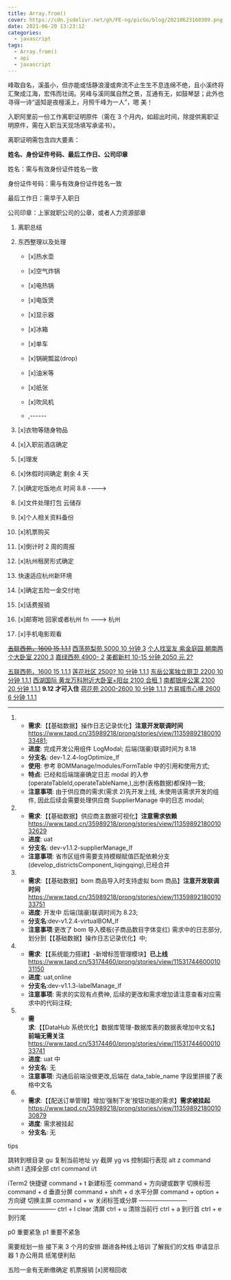 ```yaml
---
title: Array.from()
cover: https://cdn.jsdelivr.net/gh/FE-ng/picGo/blog/20210623160309.png
date: 2021-06-20 13:23:12
categories:
  - javascript
tags:
  - Array.from()
  - api
  - javascript
---
```


<!--
 * @Author: your name
 * @Date: 2021-07-31 21:00:06
 * @LastEditTime: 2021-08-05 15:16:32
 * @LastEditors: Please set LastEditors
 * @Description: In User Settings Edit
 * @FilePath: /droplets/source/_drafts/tips.md
-->

峰取自名，溪虽小，但亦能或恬静浪漫或奔流不止生生不息连绵不绝，且小溪终将汇聚成江海，宏伟而壮阔。另峰与溪同属自然之景，互通有无，如鼓琴瑟；此外也寻得一诗“遥知是夜檀溪上，月照千峰为一人”，嗯 美！

入职阿里前一份工作离职证明原件（需在 3 个月内，如超出时间，除提供离职证明原件，需在入职当天现场填写承诺书）。

离职证明需包含四大要素：

**姓名、身份证件号码、最后工作日、公司印章**

姓名：需与有效身份证件姓名一致

身份证件号码：需与有效身份证件姓名一致

最后工作日：需早于入职日

公司印章：上家就职公司的公章，或者人力资源部章

1. 离职总结
2. 东西整理以及处理

   - [x]热水壶
   - [x]空气炸锅
   - [x]电热锅
   - [x]电饭煲
   - [x]显示器
   - [x]冰箱
   - [x]单车

   - [x]锅碗瓢盆(drop)
   - [x]油米等
   - [x]纸张
   - [x]吹风机
   - ,------

3. [x]衣物等随身物品
4. [x]入职前酒店确定
5. [x]理发
6. [x]休假时间确定 剩余 4 天
7. [x]确定吃饭地点 时间 8.8 ---->
8. [x]文件处理打包 云储存
9. [x]个人相关资料备份
10. [x]机票购买

11. [x]倒计时 2 周的周报
12. [x]杭州租房形式确定
13. 快速适应杭州新环境
14. [x]确定五险一金交付地
15. [x]话费报销
16. [x]邮寄地 回家或者杭州 fn ---> 杭州
17. [x]手机电影观看

~~[五联西苑，1600 15 1.1.1](https://www.douban.com/group/topic/240645340/)~~
[西荡苑梨苑 5000 10 分钟 3](https://www.douban.com/group/topic/240673012/)
[个人找室友 紫金庭园 朝南两个大卧室 2200 3](https://www.douban.com/group/topic/240577251/)
[嘉绿西苑 4900- 2](https://www.douban.com/group/topic/240096060/)
[美都新村 10-15 分钟 2050 元 2?](https://www.douban.com/group/topic/242088045/)

[五联西苑，1600 15 1.1.1](https://www.douban.com/group/topic/240613388/)
[莲花社区 2500? 10 分钟 1.1.1](https://www.douban.com/group/topic/240879501/)
[东岳公寓独立厨卫 2200 10 分钟 1.1.1](https://www.douban.com/group/topic/242071861/)
[西湖国际 黄龙万科附近大卧室+阳台 2100 合租 1](https://www.douban.com/group/topic/241839434/)
[南都银座公寓 2100 20 分钟 1.1.1](https://www.douban.com/group/topic/242086366/) **9.12 才可入住**
[荷花苑 2000-2600 10 分钟 1.1.1](https://www.douban.com/group/topic/241752765/)
[方易城市心境 2600 6 分钟 1.1.1 ](https://www.douban.com/group/topic/240236082/)

---

1.  - **需求**:【【基础数据】操作日志记录优化】**注意开发联调时间**
      https://www.tapd.cn/35989218/prong/stories/view/1135989218001033481;
    - **进度**: 完成开发公用组件 LogModal; 后端(瑞豪)联调时间为 8.18
    - **分支名**: dev-1.2.4-logOptimize_lf
    - **使用**: 参考 BOMManage/modules/FormTable 中的引用和使用方式;
    - **特点**: 已经和后端瑞豪确定日志 modal 的入参(operateTableId,operateTableName,),出参(表格数据)都保持一致;
    - **注意事项**: 由于供应商的需求(需求 2)先开发上线, 未使用该需求开发的组件, 因此后续会需要处理供应商 SupplierManage 中的日志 modal;

2.  - **需求**:【【基础数据】供应商主数据可视化】**注意需求依赖**
      https://www.tapd.cn/35989218/prong/stories/view/1135989218001032629
    - **进度**: uat
    - **分支名**: dev-v1.1.2-supplier​Manage_lf
    - **注意事项**: 省市区组件需要支持模糊赋值匹配依赖分支(develop_districtsComponent_liqingqing),已经合并

3.  - **需求**:【【基础数据】bom 商品导入时支持虚拟 bom 商品】**注意开发联调时间**
      https://www.tapd.cn/35989218/prong/stories/view/1135989218001033751
    - **进度**: 开发中 后端(瑞豪)联调时间为 8.23;
    - **分支名**:dev-v1.2.4-virtualBOM_lf
    - **注意事项**:更改了 bom 导入模板(子商品数目字体变红) 需求中的日志部分,划分到【【基础数据】操作日志记录优化】中;

4.  - **需求**:【【系统能力搭建】-新增标签管理模块】**已上线**
      https://www.tapd.cn/53174460/prong/stories/view/1153174460001031150
    - **进度**: uat,online
    - **分支名**:dev-v1.1.3-labelManage_lf
    - **注意事项**: 需求的实现有点费神, 后续的更改和需求增加请注意查看对应需求中的代码注释;

5.  - **需求**:【【DataHub 系统优化】数据库管理-数据库表的数据表增加中文名】**前端无需关注**
      https://www.tapd.cn/53174460/prong/stories/view/1153174460001033741
    - **进度**: uat 中
    - **分支名**: 无
    - **注意事项**: 沟通后前端没做更改,后端在 data_table_name 字段里拼接了表格中文名

6.  - **需求**:【【配送订单管理】增加‘强制下发’按钮功能的需求】**需求被挂起**
      https://www.tapd.cn/35989218/prong/stories/view/1135989218001030879
    - **进度**: 需求被挂起
    - **分支名**: 无

tips

跳转到根目录 gu
复制当前地址 yy
截屏 yg
vs 控制超行表现 alt z
command shift l 选择全部
ctrl command i/t

iTerm2 快捷键
command + t 新建标签
command + 方向键或数字 切换标签
command + d 垂直分屏
command + shift + d 水平分屏
command + option + 方向键 切换主屏
command + w 关闭标签或分屏
———————— ————————
ctrl + l clear 清屏
ctrl + u 清除当前行
ctrl + a 到行首
ctrl + e 到行尾

p0 重要紧急
p1 重要不紧急

需要规划一些
接下来 3 个月的安排
跟进各种线上培训
了解我们的文档
申请显示器 1
办公用具 纸笔便利贴

五险一金有无断缴确定
机票报销
[x]房租回收
